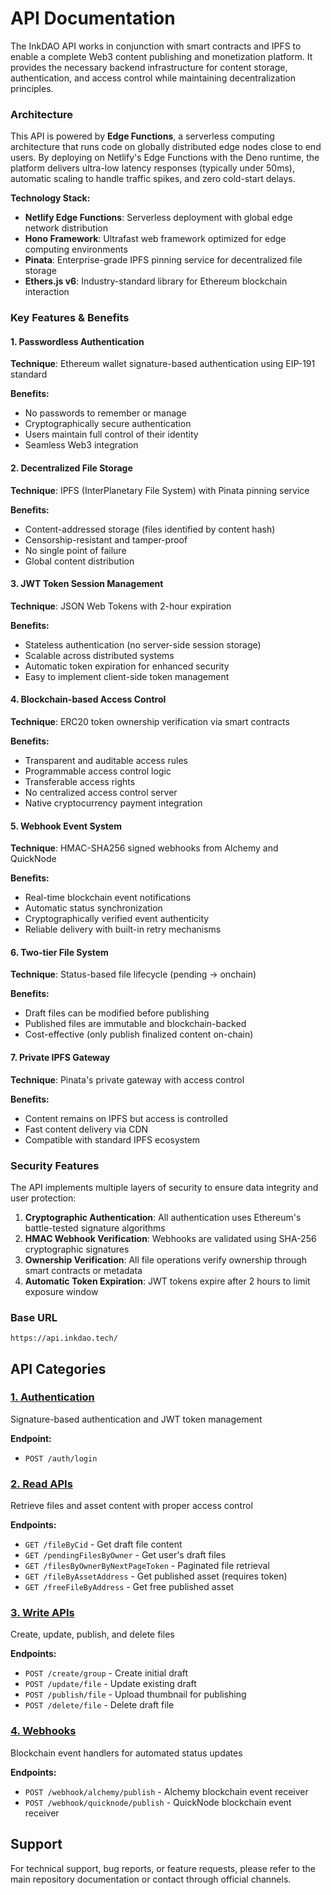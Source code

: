 # API Documentation

The InkDAO API works in conjunction with smart contracts and IPFS to enable a complete Web3 content publishing and monetization platform. It provides the necessary backend infrastructure for content storage, authentication, and access control while maintaining decentralization principles.

### Architecture

This API is powered by **Edge Functions**, a serverless computing architecture that runs code on globally distributed edge nodes close to end users. By deploying on Netlify's Edge Functions with the Deno runtime, the platform delivers ultra-low latency responses (typically under 50ms), automatic scaling to handle traffic spikes, and zero cold-start delays.

**Technology Stack:**
- **Netlify Edge Functions**: Serverless deployment with global edge network distribution
- **Hono Framework**: Ultrafast web framework optimized for edge computing environments
- **Pinata**: Enterprise-grade IPFS pinning service for decentralized file storage
- **Ethers.js v6**: Industry-standard library for Ethereum blockchain interaction

### Key Features & Benefits

#### 1. Passwordless Authentication
**Technique**: Ethereum wallet signature-based authentication using EIP-191 standard

**Benefits:**
- No passwords to remember or manage
- Cryptographically secure authentication
- Users maintain full control of their identity
- Seamless Web3 integration

#### 2. Decentralized File Storage
**Technique**: IPFS (InterPlanetary File System) with Pinata pinning service

**Benefits:**
- Content-addressed storage (files identified by content hash)
- Censorship-resistant and tamper-proof
- No single point of failure
- Global content distribution

#### 3. JWT Token Session Management
**Technique**: JSON Web Tokens with 2-hour expiration

**Benefits:**
- Stateless authentication (no server-side session storage)
- Scalable across distributed systems
- Automatic token expiration for enhanced security
- Easy to implement client-side token management

#### 4. Blockchain-based Access Control
**Technique**: ERC20 token ownership verification via smart contracts

**Benefits:**
- Transparent and auditable access rules
- Programmable access control logic
- Transferable access rights
- No centralized access control server
- Native cryptocurrency payment integration

#### 5. Webhook Event System
**Technique**: HMAC-SHA256 signed webhooks from Alchemy and QuickNode

**Benefits:**
- Real-time blockchain event notifications
- Automatic status synchronization
- Cryptographically verified event authenticity
- Reliable delivery with built-in retry mechanisms

#### 6. Two-tier File System
**Technique**: Status-based file lifecycle (pending → onchain)

**Benefits:**
- Draft files can be modified before publishing
- Published files are immutable and blockchain-backed
- Cost-effective (only publish finalized content on-chain)

#### 7. Private IPFS Gateway
**Technique**: Pinata's private gateway with access control

**Benefits:**
- Content remains on IPFS but access is controlled
- Fast content delivery via CDN
- Compatible with standard IPFS ecosystem

### Security Features

The API implements multiple layers of security to ensure data integrity and user protection:

1. **Cryptographic Authentication**: All authentication uses Ethereum's battle-tested signature algorithms
2. **HMAC Webhook Verification**: Webhooks are validated using SHA-256 cryptographic signatures
3. **Ownership Verification**: All file operations verify ownership through smart contracts or metadata
4. **Automatic Token Expiration**: JWT tokens expire after 2 hours to limit exposure window

### Base URL

```
https://api.inkdao.tech/
```

## API Categories

### [1. Authentication](./authentication.md)
Signature-based authentication and JWT token management

**Endpoint:**
- `POST /auth/login`

### [2. Read APIs](./read-apis.md)
Retrieve files and asset content with proper access control

**Endpoints:**
- `GET /fileByCid` - Get draft file content
- `GET /pendingFilesByOwner` - Get user's draft files
- `GET /filesByOwnerByNextPageToken` - Paginated file retrieval
- `GET /fileByAssetAddress` - Get published asset (requires token)
- `GET /freeFileByAddress` - Get free published asset

### [3. Write APIs](./write-apis.md)
Create, update, publish, and delete files

**Endpoints:**
- `POST /create/group` - Create initial draft
- `POST /update/file` - Update existing draft
- `POST /publish/file` - Upload thumbnail for publishing
- `POST /delete/file` - Delete draft file

### [4. Webhooks](./webhooks.md)
Blockchain event handlers for automated status updates

**Endpoints:**
- `POST /webhook/alchemy/publish` - Alchemy blockchain event receiver
- `POST /webhook/quicknode/publish` - QuickNode blockchain event receiver

## Support

For technical support, bug reports, or feature requests, please refer to the main repository documentation or contact through official channels.
